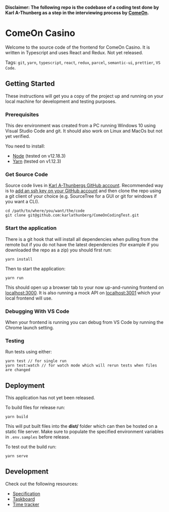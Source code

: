 **Disclaimer: The following repo is the codebase of a coding test done by Karl A-Thunberg
as a step in the interviewing process by [ComeOn](https://www.comeon.com).**

# ComeOn Casino

Welcome to the source code of the frontend for ComeOn Casino. It is written in Typescript and uses React and Redux. Not yet released.

Tags: `git`, `yarn`, `typescript`, `react`, `redux`, `parcel`, `semantic-ui`, `prettier`, `VS Code`.

## Getting Started

These instructions will get you a copy of the project up and running on your local machine for development and testing purposes.

### Prerequisites

This dev environment was created from a PC running Windows 10 using Visual Studio Code and git. It should also work on Linux and MacOs but not yet verified.

You need to install:

- [Node](https://nodejs.org/) (tested on v12.18.3)
- [Yarn](https://yarnpkg.com/) (tested on v1.12.3)

### Get Source Code

Source code lives in [Karl A-Thunbergs GitHub account](https://github.com/karlathunberg/ComeOnCodingTest). Recommended way is to [add an ssh key on your GitHub account](https://docs.github.com/en/enterprise/2.15/user/articles/adding-a-new-ssh-key-to-your-github-account) and then clone the repo using a git client of your choice (e.g. SourceTree for a GUI or git for windows if you want a CLI).

```
cd /path/to/where/you/want/the/code
git clone git@github.com:karlathunberg/ComeOnCodingTest.git
```

### Start the application

There is a git hook that will install all dependencies when pulling from the remote but if you do not have the latest dependencies (for example if you downloaded the repo as a zip) you should first run:

```
yarn install
```

Then to start the application:

```
yarn run
```

This should open up a browser tab to your now up-and-running frontend on [localhost:3000](http://localhost:3000). It is also running a mock API on [localhost:3001](http://localhost:3001) which your local frontend will use.

### Debugging With VS Code

When your frontend is running you can debug from VS Code by running the Chrome launch setting.

### Testing

Run tests using either:

```
yarn test // for single run
yarn test:watch // for watch mode which will rerun tests when files are changed
```

## Deployment

This application has not yet been released.

To build files for release run:

```
yarn build
```

This will put built files into the **dist/** folder which can then be hosted on a static file server. Make sure to populate the specified environment variables in `.env.samples` before release.

To test out the build run:

```
yarn serve
```

## Development

Check out the following resources:

- [Specification](https://github.com/comeon-group/comeon-javascript-test)
- [Taskboard](https://trello.com/b/oR5n61a3/comeon-coding-test)
- [Time tracker](https://clockify.me/projects/5f63a8c5d95ec85fb3352f9d/edit)
